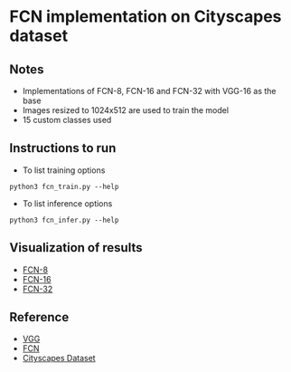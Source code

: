 # FCN implementation on Cityscapes dataset

## Notes
* Implementations of FCN-8, FCN-16 and FCN-32 with VGG-16 as the base
* Images resized to 1024x512 are used to train the model
* 15 custom classes used

## Instructions to run
* To list training options
```
python3 fcn_train.py --help
```
* To list inference options
```
python3 fcn_infer.py --help
```

## Visualization of results
* [FCN-8](https://youtu.be/LF6KWpqYUkE)
* [FCN-16](https://youtu.be/BcNDZuUEgnM)
* [FCN-32](https://youtu.be/WYw5gF1FH70)

## Reference
* [VGG](https://arxiv.org/abs/1409.1556)
* [FCN](https://people.eecs.berkeley.edu/~jonlong/long_shelhamer_fcn.pdf)
* [Cityscapes Dataset](https://www.cityscapes-dataset.com/)
